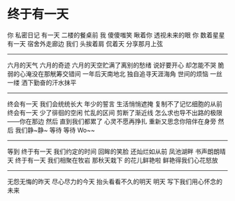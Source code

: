 # 终于有一天

你 私密日记 有一天 二楼的餐桌前
我 傻傻嗤笑 瞅着你 透视未来的眼
你 数着星星 有一天 宿舍外走廊边
我们 头挨着肩 侃着天 分享那月上弦
- - - -
六月的天气 六月的奇迹 六月的天空贮满了离别的愁绪
说好要开心 却怎能不哭 脆弱的心淹没在那觥筹交错间
一年后天南地北 独自追寻天涯海角
世间的烦恼 一丝一缕 洒下勤奋的汗水抹平
- - - -
终会有一天 我们会统统长大
年少的誓言 生活悄悄遮掩
复制不了记忆细胞的从前
终会有一天 少了徘徊的空闲
忙乱的区间 剪断了渐近线
怎么求也导不出路的极限——你在那边
然后 直到我们都累了
心灵不愿再挣扎
重新又思念你陪伴在身旁
然后 我们静~静~  等待
等待 Wo~~
- - - -
等到 终于有一天 我们约定的时间
回眸的笑脸 还灿烂如从前
凤池湖畔 书声朗朗晴天
终于有一天 我们相聚在牧岩
那秋天栽下 的花儿鲜艳啦
鲜艳得我们心花怒放
- - - -
无怨无悔的昨天 尽心尽力的今天
抬头看看不久的明天 明天
写下我们用心怀念的 未来